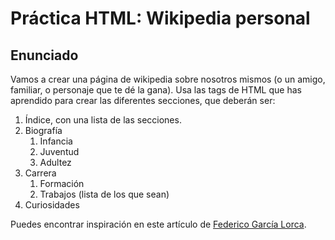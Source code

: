 # Práctica HTML: Wikipedia personal

## Enunciado
Vamos a crear una página de wikipedia sobre nosotros mismos (o un amigo, familiar, o personaje que te dé la gana). Usa las tags de HTML que has aprendido para crear las diferentes secciones, que deberán ser:
1. Índice, con una lista de las secciones.
2. Biografía
	1. Infancia
	2. Juventud
	3. Adultez
3. Carrera
	1. Formación
	2. Trabajos (lista de los que sean)
4. Curiosidades

Puedes encontrar inspiración en este artículo de [Federico García Lorca](https://es.wikipedia.org/wiki/Federico_Garc%C3%ADa_Lorca).